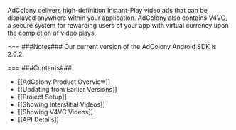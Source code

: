 AdColony delivers high-definition Instant-Play video ads that can be displayed anywhere within your application. AdColony also contains V4VC, a secure system for rewarding users of your app with virtual currency upon the completion of video plays. 

===
###Notes###
Our current version of the AdColony Android SDK is 2.0.2.

===
###Contents###
* [[AdColony Product Overview]]
* [[Updating from Earlier Versions]]
* [[Project Setup]]
* [[Showing Interstitial Videos]]
* [[Showing V4VC Videos]]
* [[API Details]]